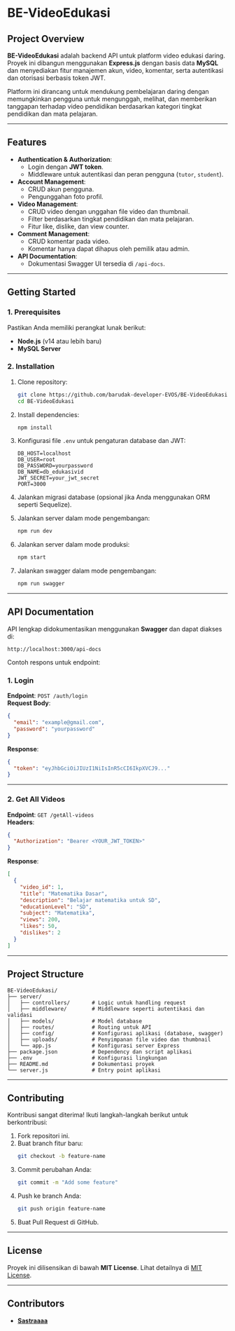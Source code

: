 # **BE-VideoEdukasi**

## **Project Overview**

**BE-VideoEdukasi** adalah backend API untuk platform video edukasi daring. Proyek ini dibangun menggunakan **Express.js** dengan basis data **MySQL** dan menyediakan fitur manajemen akun, video, komentar, serta autentikasi dan otorisasi berbasis token JWT.

Platform ini dirancang untuk mendukung pembelajaran daring dengan memungkinkan pengguna untuk mengunggah, melihat, dan memberikan tanggapan terhadap video pendidikan berdasarkan kategori tingkat pendidikan dan mata pelajaran.

---

## **Features**

- **Authentication & Authorization**:
  - Login dengan **JWT token**.
  - Middleware untuk autentikasi dan peran pengguna (`tutor`, `student`).
- **Account Management**:
  - CRUD akun pengguna.
  - Pengunggahan foto profil.
- **Video Management**:
  - CRUD video dengan unggahan file video dan thumbnail.
  - Filter berdasarkan tingkat pendidikan dan mata pelajaran.
  - Fitur like, dislike, dan view counter.
- **Comment Management**:
  - CRUD komentar pada video.
  - Komentar hanya dapat dihapus oleh pemilik atau admin.
- **API Documentation**:
  - Dokumentasi Swagger UI tersedia di `/api-docs`.

---

## **Getting Started**

### **1. Prerequisites**

Pastikan Anda memiliki perangkat lunak berikut:

- **Node.js** (v14 atau lebih baru)
- **MySQL Server**

### **2. Installation**

1. Clone repository:

   ```bash
   git clone https://github.com/barudak-developer-EVOS/BE-VideoEdukasi.git
   cd BE-VideoEdukasi
   ```

2. Install dependencies:

   ```bash
   npm install
   ```

3. Konfigurasi file `.env` untuk pengaturan database dan JWT:

   ```env
   DB_HOST=localhost
   DB_USER=root
   DB_PASSWORD=yourpassword
   DB_NAME=db_edukasivid
   JWT_SECRET=your_jwt_secret
   PORT=3000
   ```

4. Jalankan migrasi database (opsional jika Anda menggunakan ORM seperti Sequelize).

5. Jalankan server dalam mode pengembangan:

   ```bash
   npm run dev
   ```

6. Jalankan server dalam mode produksi:

   ```bash
   npm start
   ```

7. Jalankan swagger dalam mode pengembangan:
   ```bash
   npm run swagger
   ```

---

## **API Documentation**

API lengkap didokumentasikan menggunakan **Swagger** dan dapat diakses di:

```
http://localhost:3000/api-docs
```

Contoh respons untuk endpoint:

### **1. Login**

**Endpoint**: `POST /auth/login`  
**Request Body**:

```json
{
  "email": "example@gmail.com",
  "password": "yourpassword"
}
```

**Response**:

```json
{
  "token": "eyJhbGciOiJIUzI1NiIsInR5cCI6IkpXVCJ9..."
}
```

---

### **2. Get All Videos**

**Endpoint**: `GET /getAll-videos`  
**Headers**:

```json
{
  "Authorization": "Bearer <YOUR_JWT_TOKEN>"
}
```

**Response**:

```json
[
  {
    "video_id": 1,
    "title": "Matematika Dasar",
    "description": "Belajar matematika untuk SD",
    "educationLevel": "SD",
    "subject": "Matematika",
    "views": 200,
    "likes": 50,
    "dislikes": 2
  }
]
```

---

## **Project Structure**

```plaintext
BE-VideoEdukasi/
├── server/
│   ├── controllers/       # Logic untuk handling request
│   ├── middleware/        # Middleware seperti autentikasi dan validasi
│   ├── models/            # Model database
│   ├── routes/            # Routing untuk API
│   ├── config/            # Konfigurasi aplikasi (database, swagger)
│   ├── uploads/           # Penyimpanan file video dan thumbnail
│   └── app.js             # Konfigurasi server Express
├── package.json           # Dependency dan script aplikasi
├── .env                   # Konfigurasi lingkungan
├── README.md              # Dokumentasi proyek
└── server.js              # Entry point aplikasi
```

---

## **Contributing**

Kontribusi sangat diterima! Ikuti langkah-langkah berikut untuk berkontribusi:

1. Fork repositori ini.
2. Buat branch fitur baru:
   ```bash
   git checkout -b feature-name
   ```
3. Commit perubahan Anda:
   ```bash
   git commit -m "Add some feature"
   ```
4. Push ke branch Anda:
   ```bash
   git push origin feature-name
   ```
5. Buat Pull Request di GitHub.

---

## **License**

Proyek ini dilisensikan di bawah **MIT License**. Lihat detailnya di [MIT License](https://spdx.org/licenses/MIT.html).

---

## **Contributors**

- **[Sastraaaa](https://github.com/Sastraaaa)**
